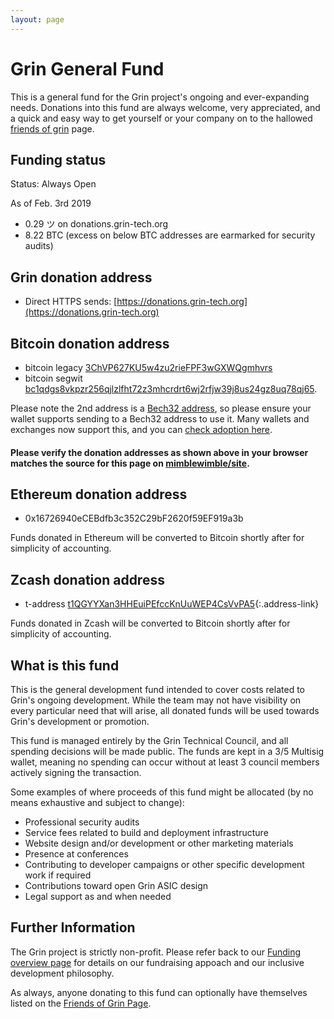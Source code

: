 ```yaml
---
layout: page
---
```


# Grin General Fund

This is a general fund for the Grin project's ongoing and ever-expanding needs. Donations into this fund are always welcome, very appreciated, and a quick and easy way to get yourself or your company on to the hallowed [friends of grin](friends) page.

## Funding status

Status: Always Open

As of Feb. 3rd 2019

* 0.29 ツ on donations.grin-tech.org
* 8.22 BTC (excess on below BTC addresses are earmarked for security audits)

## Grin donation address

- Direct HTTPS sends: [https://donations.grin-tech.org](https://donations.grin-tech.org)

## Bitcoin donation address

- bitcoin legacy [3ChVP627KU5w4zu2rieFPF3wGXWQgmhvrs](https://live.blockcypher.com/btc/address/3ChVP627KU5w4zu2rieFPF3wGXWQgmhvrs/)
- bitcoin segwit [bc1qdgs8vkpzr256qjlzlfht72z3mhcrdrt6wj2rfjw39j8us24gz8uq78qj65](https://blockchair.com/bitcoin/address/bc1qdgs8vkpzr256qjlzlfht72z3mhcrdrt6wj2rfjw39j8us24gz8uq78qj65).

Please note the 2nd address is a [Bech32 address](https://en.bitcoin.it/wiki/Bech32_adoption), so please ensure your wallet supports sending to a Bech32 address to use it. Many wallets and exchanges now support this, and you can [check adoption here](https://en.bitcoin.it/wiki/Bech32_adoption).

#### Please verify the donation addresses as shown above in your browser matches the source for this page on [mimblewimble/site](https://github.com/mimblewimble/site/blob/master/general_funding.md).

## Ethereum donation address

- 0x16726940eCEBdfb3c352C29bF2620f59EF919a3b

Funds donated in Ethereum will be converted to Bitcoin shortly after for simplicity of accounting.

## Zcash donation address

- t-address [t1QGYYXan3HHEuiPEfccKnUuWEP4CsVvPA5](https://explorer.zcha.in/accounts/t1QGYYXan3HHEuiPEfccKnUuWEP4CsVvPA5){:.address-link}

Funds donated in Zcash will be converted to Bitcoin shortly after for simplicity of accounting.

## What is this fund

This is the general development fund intended to cover costs related to Grin's ongoing development. While the team may not have visibility on every particular need that will arise, all donated funds will be used towards Grin's development or promotion.

This fund is managed entirely by the Grin Technical Council, and all spending decisions will be made public. The funds are kept in a 3/5 Multisig wallet, meaning no spending can occur without at least 3 council members actively signing the transaction.

Some examples of where proceeds of this fund might be allocated (by no means exhaustive and subject to change):

- Professional security audits
- Service fees related to build and deployment infrastructure
- Website design and/or development or other marketing materials
- Presence at conferences
- Contributing to developer campaigns or other specific development work if required
- Contributions toward open Grin ASIC design
- Legal support as and when needed

## Further Information

The Grin project is strictly non-profit. Please refer back to our [Funding overview page](funding) for details on our fundraising appoach and our inclusive development philosophy.

As always, anyone donating to this fund can optionally have themselves listed on the [Friends of Grin Page](friends).
